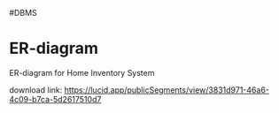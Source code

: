 #DBMS
# ER-diagram
ER-diagram for Home Inventory System


download link:
 https://lucid.app/publicSegments/view/3831d971-46a6-4c09-b7ca-5d2617510d7
